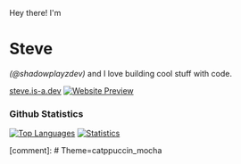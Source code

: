 Hey there! I'm
# Steve
*(@shadowplayzdev)* and I love building cool stuff with code.

[steve.is-a.dev](https://steve.is-a.dev)
[![Website Preview](preview.webp)](https://steve.is-a.dev)

### Github Statistics
[![Top Languages](https://github-readme-stats.vercel.app/api/top-langs/?username=shadowplayzdev&layout=compact&theme=transparent&hide_border=true)](https://github.com/shadowplayzdev) [![Statistics](https://github-readme-stats.vercel.app/api?username=shadowplayzdev&show_icons=true&theme=transparent&hide_border=true&count_private=false)](https://github.com/shadowplayzdev)

[comment]: # Theme=catppuccin_mocha
